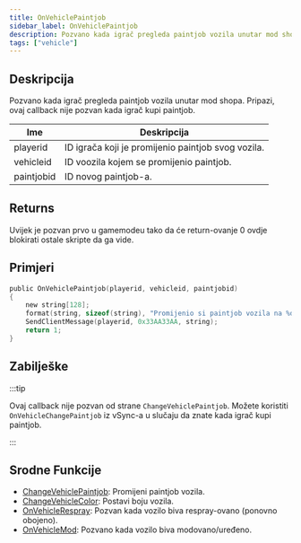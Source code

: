 ```yaml
---
title: OnVehiclePaintjob
sidebar_label: OnVehiclePaintjob
description: Pozvano kada igrač pregleda paintjob vozila unutar mod shopa.
tags: ["vehicle"]
---
```


## Deskripcija

Pozvano kada igrač pregleda paintjob vozila unutar mod shopa. Pripazi, ovaj callback nije pozvan kada igrač kupi paintjob.

| Ime        | Deskripcija                                        |
| ---------- | -------------------------------------------------- |
| playerid   | ID igrača koji je promijenio paintjob svog vozila. |
| vehicleid  | ID voozila kojem se promijenio paintjob.           |
| paintjobid | ID novog paintjob-a.                               |

## Returns

Uvijek je pozvan prvo u gamemodeu tako da će return-ovanje 0 ovdje blokirati ostale skripte da ga vide.

## Primjeri

```c
public OnVehiclePaintjob(playerid, vehicleid, paintjobid)
{
    new string[128];
    format(string, sizeof(string), "Promijenio si paintjob vozila na %d!", paintjobid);
    SendClientMessage(playerid, 0x33AA33AA, string);
    return 1;
}
```

## Zabilješke

:::tip

Ovaj callback nije pozvan od strane `ChangeVehiclePaintjob`. Možete koristiti `OnVehicleChangePaintjob` iz vSync-a u slučaju da znate kada igrač kupi paintjob.

:::

## Srodne Funkcije

- [ChangeVehiclePaintjob](../functions/ChangeVehiclePaintjob): Promijeni paintjob vozila.
- [ChangeVehicleColor](../functions/ChangeVehicleColor): Postavi boju vozila.
- [OnVehicleRespray](OnVehicleRespray): Pozvan kada vozilo biva respray-ovano (ponovno obojeno).
- [OnVehicleMod](OnVehicleMod): Pozvano kada vozilo biva modovano/uređeno.
